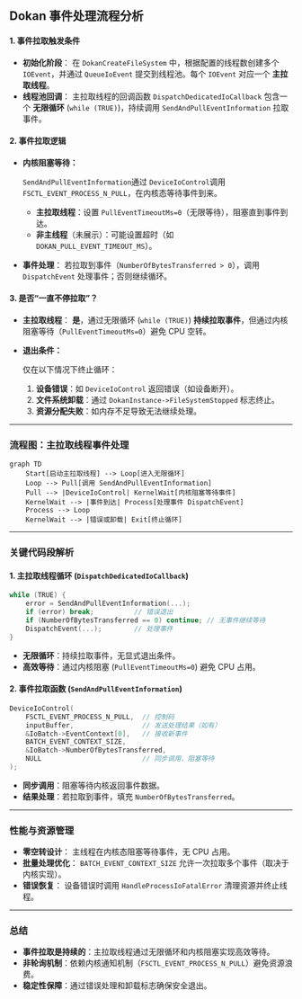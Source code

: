 ## **Dokan 事件处理流程分析**

#### **1. 事件拉取触发条件**

- **初始化阶段**：
  在 `DokanCreateFileSystem` 中，根据配置的线程数创建多个 `IOEvent`，并通过 `QueueIoEvent` 提交到线程池。每个 `IOEvent` 对应一个 **主拉取线程**。
- **线程池回调**：
  主拉取线程的回调函数 `DispatchDedicatedIoCallback` 包含一个 **无限循环** (`while (TRUE)`)，持续调用 `SendAndPullEventInformation` 拉取事件。

#### **2. 事件拉取逻辑**

- **内核阻塞等待：**

  `SendAndPullEventInformation`通过 `DeviceIoControl`调用 `FSCTL_EVENT_PROCESS_N_PULL`，在内核态等待事件到来。

  - **主拉取线程**：设置 `PullEventTimeoutMs=0`（无限等待），阻塞直到事件到达。
  - **非主线程**（未展示）：可能设置超时（如 `DOKAN_PULL_EVENT_TIMEOUT_MS`）。

- **事件处理**：
  若拉取到事件（`NumberOfBytesTransferred > 0`），调用 `DispatchEvent` 处理事件；否则继续循环。

#### **3. 是否“一直不停拉取”？**

- **主拉取线程**：
  **是**，通过无限循环 (`while (TRUE)`) **持续拉取事件**，但通过内核阻塞等待（`PullEventTimeoutMs=0`）避免 CPU 空转。

- **退出条件：**

  仅在以下情况下终止循环：

  1. **设备错误**：如 `DeviceIoControl` 返回错误（如设备断开）。
  2. **文件系统卸载**：通过 `DokanInstance->FileSystemStopped` 标志终止。
  3. **资源分配失败**：如内存不足导致无法继续处理。

------

### **流程图：主拉取线程事件处理**

```mermaid
graph TD
    Start[启动主拉取线程] --> Loop[进入无限循环]
    Loop --> Pull[调用 SendAndPullEventInformation]
    Pull --> |DeviceIoControl| KernelWait[内核阻塞等待事件]
    KernelWait --> |事件到达| Process[处理事件 DispatchEvent]
    Process --> Loop
    KernelWait --> |错误或卸载| Exit[终止循环]
```

---

### **关键代码段解析**

#### **1. 主拉取线程循环 (`DispatchDedicatedIoCallback`)**
```c
while (TRUE) {
    error = SendAndPullEventInformation(...);
    if (error) break;          // 错误退出
    if (NumberOfBytesTransferred == 0) continue; // 无事件继续等待
    DispatchEvent(...);        // 处理事件
}
```
- **无限循环**：持续拉取事件，无显式退出条件。
- **高效等待**：通过内核阻塞 (`PullEventTimeoutMs=0`) 避免 CPU 占用。

#### **2. 事件拉取函数 (`SendAndPullEventInformation`)**
```c
DeviceIoControl(
    FSCTL_EVENT_PROCESS_N_PULL,  // 控制码
    inputBuffer,                 // 发送处理结果（如有）
    &IoBatch->EventContext[0],   // 接收新事件
    BATCH_EVENT_CONTEXT_SIZE,
    &IoBatch->NumberOfBytesTransferred,
    NULL                         // 同步调用，阻塞等待
);
```
- **同步调用**：阻塞等待内核返回事件数据。
- **结果处理**：若拉取到事件，填充 `NumberOfBytesTransferred`。

---

### **性能与资源管理**
- **零空转设计**：
  主线程在内核态阻塞等待事件，无 CPU 占用。
- **批量处理优化**：
  `BATCH_EVENT_CONTEXT_SIZE` 允许一次拉取多个事件（取决于内核实现）。
- **错误恢复**：
  设备错误时调用 `HandleProcessIoFatalError` 清理资源并终止线程。

---

### **总结**
- **事件拉取是持续的**：主拉取线程通过无限循环和内核阻塞实现高效等待。
- **非轮询机制**：依赖内核通知机制（`FSCTL_EVENT_PROCESS_N_PULL`）避免资源浪费。
- **稳定性保障**：通过错误处理和卸载标志确保安全退出。